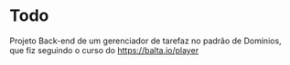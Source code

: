 # Todo
Projeto Back-end de um gerenciador de tarefaz no padrão de Dominios, que fiz seguindo o curso do https://balta.io/player
